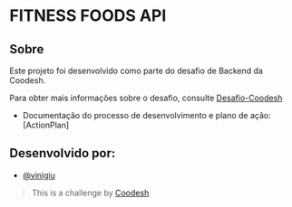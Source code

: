 # FITNESS FOODS API

## Sobre

Este projeto foi desenvolvido como parte do desafio de Backend da Coodesh.

Para obter mais informações sobre o desafio, consulte [Desafio-Coodesh](https://lab.coodesh.com/viniciusgiuseppe/products-parser-20230105)

- Documentação do processo de desenvolvimento e plano de ação: [ActionPlan] 

## Desenvolvido por:
- [@vinigiu](https://github.com/vinigiu)
> This is a challenge by [Coodesh](https://coodesh.com/)